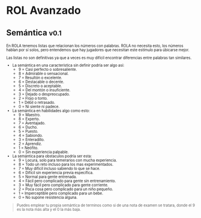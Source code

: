 # ROL Avanzado
## Semántica <small>v0.1<small>

En ROLA tenemos listas que relacionan los números con palabras. ROLA no necesita esto, los números hablan por sí solos, pero entendemos que hay jugadores que necesitan este estímulo para úbicarse mejor.

Las listas no son definitivas ya que a veces es muy difícil encontrar diferencias entre palabras tan similares.

* La semántica en una característica sin definir podría ser algo así:
	* 9 = Casi perfecto o sobresaliente.
	* 8 = Admirable o sensacional.
	* 7 = Resultón o excelente.
	* 6 = Destacable o decente.
	* 5 = Discreto o aceptable.
	* 4 = Del montón o insuficiente.
	* 3 = Dejado o despreocupado.
	* 2 = Flojo o tonto.
	* 1 = Débil o retrasado.
	* 0 = Ni siente ni padece.
* La semántica en habilidades algo como esto:
	* 9 = Maestro.
	* 8 = Experto.
	* 7 = Aventajado.
	* 6 = Ducho.
	* 5 = Puesto.
	* 4 = Sabiondo.
	* 3 = Enteradillo.
	* 2 = Aprendiz.
	* 1 = Neófito.
	* 0 = Sin experiencia palpable.
* La semántica para obstaculos podría ser esta:
	* 9 = Locura, solo para temerarios con mucha experiencia.
	* 8 = Todo un reto incluso para los mas experimentados.  
	* 7 = Muy difícil incluso sabiendo lo que se hace.
	* 6 = Difícil sin experiencia previa específica.
	* 5 = Normal para gente entrenada.
	* 4 = Fácil pero complicado para gente sin entrenamiento.
	* 3 = Muy fácil pero complicado para gente corriente.
	* 2 = Poca cosa pero complicado para un niño pequeño.
	* 1 = Imperceptible pero complicado para un bebe.
	* 0 = No supone resistencia alguna.

> Puedes emplear tu propia semántica de terminos como si de una nota de examen se tratara, donde el 9 es la nota más alta y el 0 la más baja.
